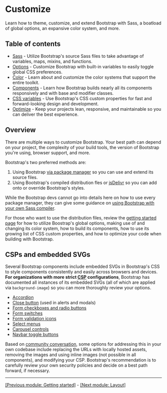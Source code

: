 # Customize

Learn how to theme, customize, and extend Bootstrap with Sass, a boatload of global options, an expansive color system, and more.

## Table of contents

* [Sass](https://github.com/AndrewSRea/My_Learning_Port/tree/main/Bootstrap/Customize/Sass#sass) - Utilize Bootstrap's source Sass files to take advantage of variables, maps, mixins, and functions.
* [Options](https://github.com/AndrewSRea/My_Learning_Port/tree/main/Bootstrap/Customize/Options#options) - Customize Bootstrap with built-in variables to easily toggle global CSS preferences.
* [Color](https://github.com/AndrewSRea/My_Learning_Port/tree/main/Bootstrap/Customize/Colors#color) - Learn about and customize the color systems that support the entire toolkit.
* [Components](https://github.com/AndrewSRea/My_Learning_Port/tree/main/Bootstrap/Customize/Components#components) - Learn how Bootstrap builds nearly all its components responsively and with base and modifier classes.
* [CSS variables](https://github.com/AndrewSRea/My_Learning_Port/tree/main/Bootstrap/Customize/CSS_Variables#css-variables) - Use Bootstrap's CSS custom properties for fast and forward-looking design and development.
* [Optimize](https://github.com/AndrewSRea/My_Learning_Port/tree/main/Bootstrap/Customize/Optimize#optimize) - Keep your projects lean, responsive, and maintainable so you can deliver the best experience.

## Overview

There are multiple ways to customize Bootstrap. Your best path can depend on your project, the complexity of your build tools, the version of Bootstrap you're using, browser support, and more.

Bootstrap's two preferred methods are:

1. Using Bootstrap [via package manager](https://github.com/AndrewSRea/My_Learning_Port/tree/main/Bootstrap/Getting_Started/Download#package-managers) so you can use and extend its source files.
2. Using Bootstrap's compiled distribution fles or [jsDelivr](https://github.com/AndrewSRea/My_Learning_Port/tree/main/Bootstrap/Getting_Started/Download#cdn-via-jsdelivr) so you can add onto or override Bootstrap's styles.

While the Bootstrap devs cannot go into details here on how to use every package manager, they can give some guidance on [using Bootstrap with your own Sass compiler](https://github.com/AndrewSRea/My_Learning_Port/tree/main/Bootstrap/Customize/Sass#sass).

For those who want to use the distribution files, review the [getting started page](https://github.com/AndrewSRea/My_Learning_Port/tree/main/Bootstrap/Getting_Started/Introduction#introduction) for how to utilize Boostrap's global options, making use of and changing its color system, how to build its components, how to use its growing list of CSS custom properties, and how to optimize your code when building with Bootstrap.

## CSPs and embedded SVGs

Several Bootstrap components include embedded SVGs in Bootstrap's CSS to style components consistently and easily across browsers and devices. **For organizations with more strict [CSP](https://developer.mozilla.org/en-US/docs/Web/HTTP/CSP) configurations**, Bootstrap has documented all instances of its embedded SVGs (all of which are applied via `background-image`) so you can more thoroughly review your options.

* [Accordion](https://github.com/AndrewSRea/My_Learning_Port/tree/main/Bootstrap/Components/Accordion#accordion)
* [Close button](https://github.com/AndrewSRea/My_Learning_Port/tree/main/Bootstrap/Components/Close_Button#close-button) (used in alerts and modals)
* [Form checkboxes and radio buttons](https://github.com/AndrewSRea/My_Learning_Port/tree/main/Bootstrap/Forms/Checks_and_Radios#checks-and-radios)
* [Form switches](https://github.com/AndrewSRea/My_Learning_Port/tree/main/Bootstrap/Forms/Checks_and_Radios#switches)
* [Form validation icons](https://github.com/AndrewSRea/My_Learning_Port/tree/main/Bootstrap/Forms/Validation#server-side)
* [Select menus](https://github.com/AndrewSRea/My_Learning_Port/tree/main/Bootstrap/Forms/Select#select)
* [Carousel controls](https://github.com/AndrewSRea/My_Learning_Port/tree/main/Bootstrap/Components/Carousel#carousel)
* [Navbar toggle buttons](https://github.com/AndrewSRea/My_Learning_Port/tree/main/Bootstrap/Components/Navbar#responsive-behaviors)

Based on [community conversation](https://github.com/twbs/bootstrap/issues/25394), some options for addressing this in your own codebase include replacing the URLs with locally hosted assets, removing the images and using inline images (not possible in all components), and modifying your CSP. Bootstrap's recommendation is to carefully review your own security policies and decide on a best path forward, if necessary.

<hr>

[[Previous module: Getting started]](https://github.com/AndrewSRea/My_Learning_Port/tree/main/Bootstrap/Getting_Started#getting-started) - [[Next module: Layout]](https://github.com/AndrewSRea/My_Learning_Port/tree/main/Bootstrap/Layout#layout)